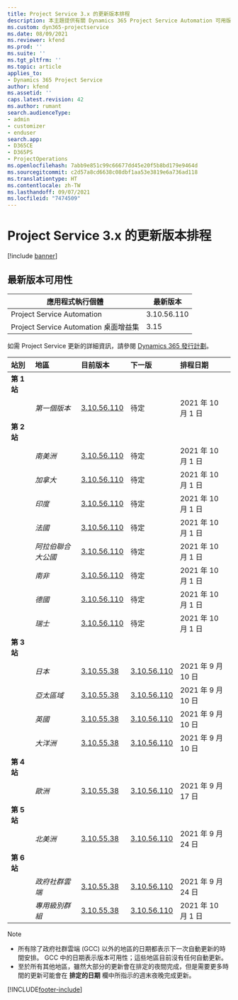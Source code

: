 ```yaml
---
title: Project Service 3.x 的更新版本排程
description: 本主題提供有關 Dynamics 365 Project Service Automation 可用版本與即將發行版本的資訊。
ms.custom: dyn365-projectservice
ms.date: 08/09/2021
ms.reviewer: kfend
ms.prod: ''
ms.suite: ''
ms.tgt_pltfrm: ''
ms.topic: article
applies_to:
- Dynamics 365 Project Service
author: kfend
ms.assetid: ''
caps.latest.revision: 42
ms.author: rumant
search.audienceType:
- admin
- customizer
- enduser
search.app:
- D365CE
- D365PS
- ProjectOperations
ms.openlocfilehash: 7abb9e851c99c66677dd45e20f5b8bd179e9464d
ms.sourcegitcommit: c2d57a8cd6638c08dbf1aa53e3819e6a736ad118
ms.translationtype: HT
ms.contentlocale: zh-TW
ms.lasthandoff: 09/07/2021
ms.locfileid: "7474509"
---
```

# <a name="update-release-schedule-for-project-service-3x"></a>Project Service 3.x 的更新版本排程

[!include [banner](../includes/psa-now-project-operations.md)]

## <a name="latest-version-availability"></a>最新版本可用性

| 應用程式執行個體  |  最新版本 |
|-------|----|
| Project Service Automation    | 3.10.56.110 |
| Project Service Automation 桌面增益集                | 3.15          |

如需 Project Service 更新的詳細資訊，請參閱 [Dynamics 365 發行計劃](/dynamics365/release-plans/)。 

| 站別  | 地區 | 目前版本 | 下一版 |  排程日期
| :---   | :---   | :---   | :---   |:---   |         
|<strong>第 1 站</strong> | |  |  | |
| | <i>第一個版本</i> | [3.10.56.110](whats-new-ur-35.md) | 待定 | 2021 年 10 月 1 日
|<strong>第 2 站</strong> | |  |  | |
| | <i>南美洲</i> | [3.10.56.110](whats-new-ur-35.md) | 待定 | 2021 年 10 月 1 日
| | <i>加拿大</i> | [3.10.56.110](whats-new-ur-35.md) | 待定 | 2021 年 10 月 1 日
| | <i>印度</i> | [3.10.56.110](whats-new-ur-35.md) | 待定 | 2021 年 10 月 1 日
| | <i>法國</i> | [3.10.56.110](whats-new-ur-35.md) | 待定 | 2021 年 10 月 1 日
| | <i>阿拉伯聯合大公國</i> | [3.10.56.110](whats-new-ur-35.md) | 待定 | 2021 年 10 月 1 日
| | <i>南非</i> | [3.10.56.110](whats-new-ur-35.md) | 待定 | 2021 年 10 月 1 日
| | <i>德國</i> | [3.10.56.110](whats-new-ur-35.md) | 待定 | 2021 年 10 月 1 日
| | <i>瑞士</i> | [3.10.56.110](whats-new-ur-35.md) | 待定 | 2021 年 10 月 1 日
|<strong>第 3 站</strong> | |  |  | |
| | <i>日本</i> | [3.10.55.38](whats-new-ur-34.md) | [3.10.56.110](whats-new-ur-35.md) | 2021 年 9 月 10 日
| | <i>亞太區域</i> | [3.10.55.38](whats-new-ur-34.md) | [3.10.56.110](whats-new-ur-35.md) | 2021 年 9 月 10 日
| | <i>英國</i> | [3.10.55.38](whats-new-ur-34.md) | [3.10.56.110](whats-new-ur-35.md) | 2021 年 9 月 10 日
| | <i>大洋洲</i> | [3.10.55.38](whats-new-ur-34.md) | [3.10.56.110](whats-new-ur-35.md) | 2021 年 9 月 10 日
|<strong>第 4 站</strong> | |  |  | |
| | <i>歐洲</i> | [3.10.55.38](whats-new-ur-34.md) | [3.10.56.110](whats-new-ur-35.md) | 2021 年 9 月 17 日
|<strong>第 5 站</strong> | |  |  | |
| | <i>北美洲</i> | [3.10.55.38](whats-new-ur-34.md) | [3.10.56.110](whats-new-ur-35.md) | 2021 年 9 月 24 日
|<strong>第 6 站</strong> | |  |  | |
| | <i>政府社群雲端</i> | [3.10.55.38](whats-new-ur-34.md) | [3.10.56.110](whats-new-ur-35.md) | 2021 年 9 月 24 日
| | <i>專用級別群組</i> | [3.10.55.38](whats-new-ur-34.md) | [3.10.56.110](whats-new-ur-35.md) | 2021 年 10 月 1 日

>[!Note]
> - 所有除了政府社群雲端 (GCC) 以外的地區的日期都表示下一次自動更新的時間安排。 GCC 中的日期表示版本可用性；這些地區目前沒有任何自動更新。
> - 至於所有其他地區，雖然大部分的更新會在排定的夜間完成，但是需要更多時間的更新可能會在 **排定的日期** 欄中所指示的週末夜晚完成更新。


[!INCLUDE[footer-include](../includes/footer-banner.md)]
